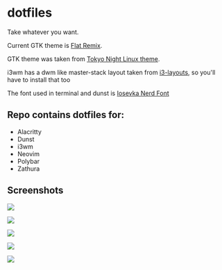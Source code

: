# dotfiles

Take whatever you want.

Current GTK theme is [Flat Remix](https://github.com/daniruiz/flat-remix-gtk).

GTK theme was taken from [Tokyo Night Linux theme](https://github.com/koiosdev/Tokyo-Night-Linux).

i3wm has a dwm like master-stack layout taken from [i3-layouts](https://github.com/eliep/i3-layouts), so you'll have to install that too 

The font used in terminal and dunst is [Iosevka Nerd Font](https://github.com/ryanoasis/nerd-fonts/tree/master/patched-fonts/Iosevka)

## Repo contains dotfiles for:
+ Alacritty
+ Dunst
+ i3wm
+ Neovim
+ Polybar
+ Zathura

## Screenshots

![](https://github.com/sz47/dotfiles/blob/main/screenshots/random.png)

![](https://github.com/sz47/dotfiles/blob/main/screenshots/assignments-workflow.png)

![](https://github.com/sz47/dotfiles/blob/main/screenshots/gtk-apps(libreoffice).png)

![](https://github.com/sz47/dotfiles/blob/main/screenshots/qt-apps(freecad).png)

![](https://github.com/sz47/dotfiles/blob/main/screenshots/windows-tiled.png)
